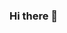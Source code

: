 ### Hi there 👋

<!--
**ilsamaritano/ilsamaritano** is a ✨ _special_ ✨ repository because its `README.md` (this file) appears on your GitHub profile.

Here are some ideas to get you started:

🔭 I’m currently working on a secret project 🤫
🌱 I’m currently learning Digital Humanities at University of Pisa
- 👯 I’m looking to collaborate on ...
- 🤔 I’m looking for help with ...
- 💬 Ask me about ...
📫 How to reach me: my LinkedIn profile: https://www.linkedin.com/in/vincenzo-sammartino-0339191a1/
- 😄 Pronouns: ...
- ⚡ Fun fact: ...
-->
